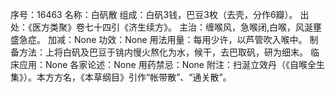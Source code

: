 序号：16463
名称：白矾散
组成：白矾3钱，巴豆3枚（去壳，分作6瓣）。
出处：《医方类聚》卷七十四引《济生续方》。
主治：缠喉风，急喉闭,白喉，风涎壅盛急症。
加减：None
功效：None
用法用量：每用少许，以芦管吹入喉中。
制备方法：上将白矾及巴豆于铫内慢火熬化为水，候干，去巴取矾，研为细末。
临床应用：None
各家论述：None
用药禁忌：None
附注：扫涎立效丹（《自喉全生集》）。本方方名，《本草纲目》引作“帐带散”、“通关散”。
